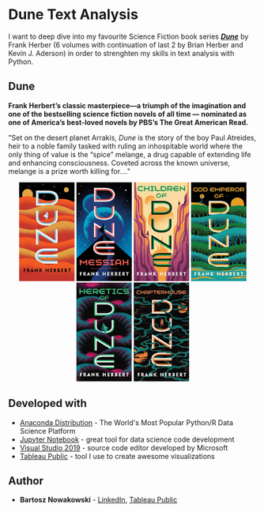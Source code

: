 # Dune Text Analysis

I want to deep dive into my favourite Science Fiction book series [***Dune***](https://en.wikipedia.org/wiki/Dune_(franchise)) by Frank Herber (6 volumes with continuation of last 2 by Brian Herber and Kevin J. Aderson) in order to strenghten my skills in text analysis with Python.

## Dune
**Frank Herbert’s classic masterpiece—a triumph of the imagination and
one of the bestselling science fiction novels of all time — nominated
as one of America’s best-loved novels by PBS’s The Great American Read.**

"Set on the desert planet Arrakis, *Dune* is the story of the boy Paul Atreides,
heir to a noble family tasked with ruling an inhospitable world where the only
thing of value is the “spice” melange, a drug capable of extending life and
enhancing consciousness. Coveted across the known universe, melange is a prize
worth killing for...."

<div align="center">
    <img src="/covers/D1.jpeg" alt="D1"
        title="Dune" width="112" height="200" />
    <img src="/covers/D2.jpg" alt="D2"
        title="Dune Messiah" width="112" height="200" />
    <img src="/covers/D3.jpg" alt="D3"
        title="Children of Dune" width="112" height="200" />
    <img src="/covers/D4.jpg" alt="D4"
        title="God Emperor of Dune" width="112" height="200" />
    <img src="/covers/D5.jpg" alt="D5"
        title="Heretics of Dune" width="112" height="200" />
    <img src="/covers/D6.jpg" alt="D6"
        title="Chapterhouse: Dune" width="112" height="200" />
</div>

## Developed with

  * [Anaconda Distribution](https://www.anaconda.com/distribution/) - The World's Most Popular Python/R Data Science Platform
  * [Jupyter Notebook](https://jupyter.org/) - great tool for data science code development
  * [Visual Studio 2019](https://visualstudio.microsoft.com/vs/) - source code editor developed by Microsoft
  * [Tableau Public](https://public.tableau.com/profile/bartosz.nowakowski#!/) - tool I use to create awesome visualizations

## Author

  * **Bartosz Nowakowski** - [LinkedIn](https://www.linkedin.com/in/bnowakowski/), [Tableau Public](https://public.tableau.com/profile/bartosz.nowakowski#!/)
